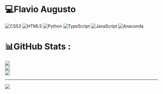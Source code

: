 
# 💻Flavio Augusto
![CSS3](https://img.shields.io/badge/css3-%231572B6.svg?style=for-the-badge&logo=css3&logoColor=white) ![HTML5](https://img.shields.io/badge/html5-%23E34F26.svg?style=for-the-badge&logo=html5&logoColor=white) ![Python](https://img.shields.io/badge/python-3670A0?style=for-the-badge&logo=python&logoColor=ffdd54) ![TypeScript](https://img.shields.io/badge/typescript-%23007ACC.svg?style=for-the-badge&logo=typescript&logoColor=white) ![JavaScript](https://img.shields.io/badge/javascript-%23323330.svg?style=for-the-badge&logo=javascript&logoColor=%23F7DF1E) ![Anaconda](https://img.shields.io/badge/Anaconda-%2344A833.svg?style=for-the-badge&logo=anaconda&logoColor=white)
# 📊GitHub Stats :
![](https://github-readme-stats.vercel.app/api?username=flavio-afs&theme=radical&hide_border=false&include_all_commits=false&count_private=false)<br/>
![](https://github-readme-streak-stats.herokuapp.com/?user=flavio-afs&theme=radical&hide_border=false)<br/>
![](https://github-readme-stats.vercel.app/api/top-langs/?username=flavio-afs&theme=radical&hide_border=false&include_all_commits=false&count_private=false&layout=compact)

---
[![](https://visitcount.itsvg.in/api?id=flavio-afs&icon=0&color=0)](https://visitcount.itsvg.in)
